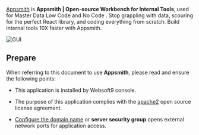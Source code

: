 [Appsmith](https://www.appsmith.com/) is **Appsmith | Open-source Workbench for Internal Tools**, used for Master Data Low Code and No Code . Stop grappling with data, scouring for the perfect React library, and coding everything from scratch. Build internal tools 10X faster with Appsmith.


![GUI](https://libs.websoft9.com/Websoft9/DocsPicture/zh/appsmith/appsmith-gui-websoft9.png)


## Prepare

When referring to this document to use **Appsmith**, please read and ensure the following points:

- This application is installed by Websoft9 console.

- The purpose of this application complies with the [apache2](https://opensource.org/licenses/Apache-2.0) open source license agreement.

- [Configure the domain name](./domain-set) or **server security group** opens external network ports for application access.